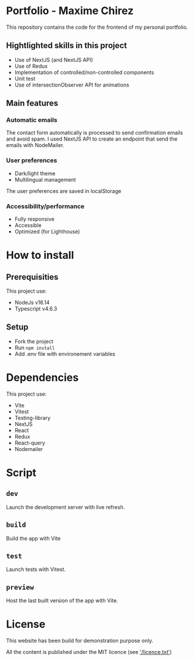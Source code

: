 # Portfolio - Maxime Chirez

This repository contains the code for the frontend of my personal portfolio.

## Hightlighted skills in this project

- Use of NextJS (and NextJS API)
- Use of Redux
- Implementation of controlled/non-controlled components
- Unit test
- Use of intersectionObserver API for animations

## Main features

### Automatic emails

The contact form automatically is processed to send confirmation emails and avoid spam.
I used NextJS API to create an endpoint that send the emails with NodeMailer.

### User preferences

- Dark/light theme
- Multilingual management

The user preferences are saved in localStorage

### Accessibility/performance

- Fully responsive
- Accessible
- Optimized (for Lighthouse)

# How to install

## Prerequisities

This project use:

- NodeJs v16.14
- Typescript v4.6.3

## Setup

- Fork the project
- Run `npm install`
- Add .env file with environement variables

# Dependencies

This project use:

- Vite
- Vitest
- Testing-library
- NextJS
- React
- Redux
- React-query
- Nodemailer

# Script

## `dev`

Launch the development server with live refresh.

## `build`

Build the app with Vite

## `test`

Launch tests with Vitest.

## `preview`

Host the last built version of the app with Vite.

# License

This website has been build for demonstration purpose only.

All the content is published under the MIT licence (see ['/licence.txt'](https://github.com/WandoCode/my-portfolio-client/main/licence.txt))
